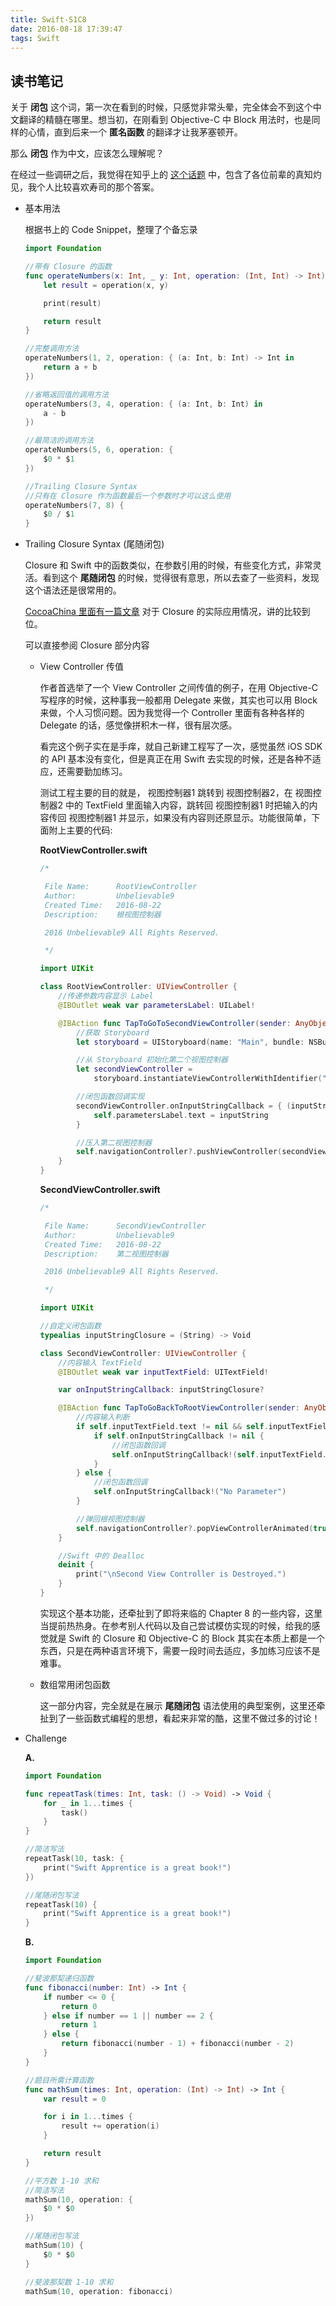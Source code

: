 ```yaml
---
title: Swift-S1C8
date: 2016-08-18 17:39:47
tags: Swift
---
```


## 读书笔记

关于 **闭包** 这个词，第一次在看到的时候，只感觉非常头晕，完全体会不到这个中文翻译的精髓在哪里。想当初，在刚看到 Objective-C 中 Block 用法时，也是同样的心情，直到后来一个 **匿名函数** 的翻译才让我茅塞顿开。

那么 **闭包** 作为中文，应该怎么理解呢？

<!--more-->

在经过一些调研之后，我觉得在知乎上的 [这个话题](http://www.zhihu.com/question/24084277) 中，包含了各位前辈的真知灼见，我个人比较喜欢寿司的那个答案。

- 基本用法

  根据书上的 Code Snippet，整理了个备忘录

  ```swift
  import Foundation

  //带有 Closure 的函数
  func operateNumbers(x: Int, _ y: Int, operation: (Int, Int) -> Int) -> Int {
      let result = operation(x, y)

      print(result)

      return result
  }

  //完整调用方法
  operateNumbers(1, 2, operation: { (a: Int, b: Int) -> Int in
      return a + b
  })

  //省略返回值的调用方法
  operateNumbers(3, 4, operation: { (a: Int, b: Int) in
      a - b
  })

  //最简洁的调用方法
  operateNumbers(5, 6, operation: {
      $0 * $1
  })

  //Trailing Closure Syntax
  //只有在 Closure 作为函数最后一个参数时才可以这么使用
  operateNumbers(7, 8) {
      $0 / $1
  }
  ```

- Trailing Closure Syntax (尾随闭包)

  Closure 和 Swift 中的函数类似，在参数引用的时候，有些变化方式，非常灵活。看到这个 **尾随闭包** 的时候，觉得很有意思，所以去查了一些资料，发现这个语法还是很常用的。

  [CocoaChina 里面有一篇文章](http://www.cocoachina.com/swift/20160106/14862.html) 对于 Closure 的实际应用情况，讲的比较到位。

  可以直接参阅 Closure 部分内容

  - View Controller 传值

    作者首选举了一个 View Controller 之间传值的例子，在用 Objective-C 写程序的时候，这种事我一般都用 Delegate 来做，其实也可以用 Block 来做，个人习惯问题。因为我觉得一个 Controller 里面有各种各样的 Delegate 的话，感觉像拼积木一样，很有层次感。

    看完这个例子实在是手痒，就自己新建工程写了一次，感觉虽然 iOS SDK 的 API 基本没有变化，但是真正在用 Swift 去实现的时候，还是各种不适应，还需要勤加练习。

    测试工程主要的目的就是， 视图控制器1 跳转到 视图控制器2，在 视图控制器2 中的 TextField 里面输入内容，跳转回 视图控制器1 时把输入的内容传回 视图控制器1 并显示，如果没有内容则还原显示。功能很简单，下面附上主要的代码:

    **RootViewController.swift**

    ```swift
    /*

     File Name:      RootViewController
     Author:         Unbelievable9
     Created Time:   2016-08-22
     Description:    根视图控制器

     2016 Unbelievable9 All Rights Reserved.

     */

    import UIKit

    class RootViewController: UIViewController {
        //传递参数内容显示 Label
        @IBOutlet weak var parametersLabel: UILabel!

        @IBAction func TapToGoToSecondViewController(sender: AnyObject) {
            //获取 Storyboard
            let storyboard = UIStoryboard(name: "Main", bundle: NSBundle.mainBundle())

            //从 Storyboard 初始化第二个视图控制器
            let secondViewController =
                storyboard.instantiateViewControllerWithIdentifier("Second View Controller") as! SecondViewController

            //闭包函数回调实现
            secondViewController.onInputStringCallback = { (inputString: String) -> Void in
                self.parametersLabel.text = inputString
            }

            //压入第二视图控制器
            self.navigationController?.pushViewController(secondViewController, animated: true)
        }
    }
    ```

    **SecondViewController.swift**

    ```swift
    /*

     File Name:      SecondViewController
     Author:         Unbelievable9
     Created Time:   2016-08-22
     Description:    第二视图控制器

     2016 Unbelievable9 All Rights Reserved.

     */

    import UIKit

    //自定义闭包函数
    typealias inputStringClosure = (String) -> Void

    class SecondViewController: UIViewController {
        //内容输入 TextField
        @IBOutlet weak var inputTextField: UITextField!

        var onInputStringCallback: inputStringClosure?

        @IBAction func TapToGoBackToRootViewController(sender: AnyObject) {
            //内容输入判断
            if self.inputTextField.text != nil && self.inputTextField.text != "" {
                if self.onInputStringCallback != nil {
                    //闭包函数回调
                    self.onInputStringCallback!(self.inputTextField.text!)
                }
            } else {
                //闭包函数回调
                self.onInputStringCallback!("No Parameter")
            }

            //弹回根视图控制器
            self.navigationController?.popViewControllerAnimated(true)
        }

        //Swift 中的 Dealloc
        deinit {
            print("\nSecond View Controller is Destroyed.")
        }
    }
    ```

    实现这个基本功能，还牵扯到了即将来临的 Chapter 8 的一些内容，这里当提前热热身。在参考别人代码以及自己尝试模仿实现的时候，给我的感觉就是 Swift 的 Closure 和 Objective-C 的 Block 其实在本质上都是一个东西，只是在两种语言环境下，需要一段时间去适应，多加练习应该不是难事。

  - 数组常用闭包函数

    这一部分内容，完全就是在展示 **尾随闭包** 语法使用的典型案例，这里还牵扯到了一些函数式编程的思想，看起来非常的酷，这里不做过多的讨论！

- Challenge

  **A.**

  ```swift
  import Foundation

  func repeatTask(times: Int, task: () -> Void) -> Void {
      for _ in 1...times {
          task()
      }
  }

  //简洁写法
  repeatTask(10, task: {
      print("Swift Apprentice is a great book!")
  })

  //尾随闭包写法
  repeatTask(10) {
      print("Swift Apprentice is a great book!")
  }
  ```

  **B.**

  ```swift
  import Foundation

  //斐波那契递归函数
  func fibonacci(number: Int) -> Int {
      if number <= 0 {
          return 0
      } else if number == 1 || number == 2 {
          return 1
      } else {
          return fibonacci(number - 1) + fibonacci(number - 2)
      }
  }

  //题目所需计算函数
  func mathSum(times: Int, operation: (Int) -> Int) -> Int {
      var result = 0

      for i in 1...times {
          result += operation(i)
      }

      return result
  }

  //平方数 1-10 求和
  //简洁写法
  mathSum(10, operation: {
      $0 * $0
  })

  //尾随闭包写法
  mathSum(10) {
      $0 * $0
  }

  //斐波那契数 1-10 求和
  mathSum(10, operation: fibonacci)
  ```

